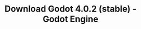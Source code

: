 ---
# Generated by /tools/generators/src/download_archive_generator !!! do not edit by hand !!!
title: 'Download Godot 4.0.2 (stable) - Godot Engine'
type: 'download/archive'
name: '4.0.2'
flavor: 'stable'
release_date: '2023-04-04T03:00:00-00:00'
release_notes: 'article/maintenance-release-godot-4-0-2/'
primaryPlatforms:
  - 'android.apk'
  - 'linux.64'
  - 'macos.universal'
  - 'windows.64'
  - 'web'
  - 'templates'
links:
  android.apk:
    name: 'android.apk'
    title: 'Android'
    caption: 'APK Universal (ARM64 + ARMv7 + x86_64 + x86)'
    tags:
      - 'APK download'
      - 'ARM64/v7'
      - 'x86 (64 & 32 bit)'
    hosts:
      github_builds:
        regular: 'https://github.com/godotengine/godot-builds/releases/download/4.0.2-stable/Godot_v4.0.2-stable_android_editor.apk'
        mono: '#'
      github:
        regular: 'https://github.com/godotengine/godot/releases/download/4.0.2-stable/Godot_v4.0.2-stable_android_editor.apk'
        mono: '#'
  linux.64:
    name: 'linux.64'
    title: 'Linux'
    caption: 'Padrão (x86_64)'
    tags:
      - '64 bit'
    hosts:
      github_builds:
        regular: 'https://github.com/godotengine/godot-builds/releases/download/4.0.2-stable/Godot_v4.0.2-stable_linux.x86_64.zip'
        mono: 'https://github.com/godotengine/godot-builds/releases/download/4.0.2-stable/Godot_v4.0.2-stable_mono_linux_x86_64.zip'
      github:
        regular: 'https://github.com/godotengine/godot/releases/download/4.0.2-stable/Godot_v4.0.2-stable_linux.x86_64.zip'
        mono: 'https://github.com/godotengine/godot/releases/download/4.0.2-stable/Godot_v4.0.2-stable_mono_linux_x86_64.zip'
  macos.universal:
    name: 'macos.universal'
    title: 'macOS'
    caption: 'Universal (x86_64 + Silício da Apple)'
    tags:
      - 'Intel/Apple Silicon'
      - '64 bit'
    hosts:
      github_builds:
        regular: 'https://github.com/godotengine/godot-builds/releases/download/4.0.2-stable/Godot_v4.0.2-stable_macos.universal.zip'
        mono: 'https://github.com/godotengine/godot-builds/releases/download/4.0.2-stable/Godot_v4.0.2-stable_mono_macos.universal.zip'
      github:
        regular: 'https://github.com/godotengine/godot/releases/download/4.0.2-stable/Godot_v4.0.2-stable_macos.universal.zip'
        mono: 'https://github.com/godotengine/godot/releases/download/4.0.2-stable/Godot_v4.0.2-stable_mono_macos.universal.zip'
  windows.64:
    name: 'windows.64'
    title: 'Windows'
    caption: 'Padrão (x86_64)'
    tags:
      - '64 bit'
    hosts:
      github_builds:
        regular: 'https://github.com/godotengine/godot-builds/releases/download/4.0.2-stable/Godot_v4.0.2-stable_win64.exe.zip'
        mono: 'https://github.com/godotengine/godot-builds/releases/download/4.0.2-stable/Godot_v4.0.2-stable_mono_win64.zip'
      github:
        regular: 'https://github.com/godotengine/godot/releases/download/4.0.2-stable/Godot_v4.0.2-stable_win64.exe.zip'
        mono: 'https://github.com/godotengine/godot/releases/download/4.0.2-stable/Godot_v4.0.2-stable_mono_win64.zip'
  web:
    name: 'web'
    title: 'Editor Web'
    caption: ''
    tags:
      - 'Self-hosted'
      - 'Cross-platform'
    hosts:
      github_builds:
        regular: 'https://github.com/godotengine/godot-builds/releases/download/4.0.2-stable/Godot_v4.0.2-stable_web_editor.zip'
        mono: '#'
      github:
        regular: 'https://github.com/godotengine/godot/releases/download/4.0.2-stable/Godot_v4.0.2-stable_web_editor.zip'
        mono: '#'
  linux.arm64:
    name: 'linux.arm64'
    title: 'Linux'
    caption: 'Padrão (ARM64)'
    tags:
      - 'ARM64'
      - '64 bit'
    hosts:
      github_builds:
        regular: 'https://github.com/godotengine/godot-builds/releases/download/4.0.2-stable/Godot_v4.0.2-stable_linux.arm64.zip'
        mono: 'https://github.com/godotengine/godot-builds/releases/download/4.0.2-stable/Godot_v4.0.2-stable_mono_linux_arm64.zip'
      github:
        regular: 'https://github.com/godotengine/godot/releases/download/4.0.2-stable/Godot_v4.0.2-stable_linux.arm64.zip'
        mono: 'https://github.com/godotengine/godot/releases/download/4.0.2-stable/Godot_v4.0.2-stable_mono_linux_arm64.zip'
  linux.32:
    name: 'linux.32'
    title: 'Linux'
    caption: 'Padrão (x86)'
    tags:
      - '32 bit'
    hosts:
      github_builds:
        regular: 'https://github.com/godotengine/godot-builds/releases/download/4.0.2-stable/Godot_v4.0.2-stable_linux.x86_32.zip'
        mono: 'https://github.com/godotengine/godot-builds/releases/download/4.0.2-stable/Godot_v4.0.2-stable_mono_linux_x86_32.zip'
      github:
        regular: 'https://github.com/godotengine/godot/releases/download/4.0.2-stable/Godot_v4.0.2-stable_linux.x86_32.zip'
        mono: 'https://github.com/godotengine/godot/releases/download/4.0.2-stable/Godot_v4.0.2-stable_mono_linux_x86_32.zip'
  linux.arm32:
    name: 'linux.arm32'
    title: 'Linux'
    caption: 'Padrão (ARM32)'
    tags:
      - 'ARM32'
      - '32 bit'
    hosts:
      github_builds:
        regular: 'https://github.com/godotengine/godot-builds/releases/download/4.0.2-stable/Godot_v4.0.2-stable_linux.arm32.zip'
        mono: 'https://github.com/godotengine/godot-builds/releases/download/4.0.2-stable/Godot_v4.0.2-stable_mono_linux_arm32.zip'
      github:
        regular: 'https://github.com/godotengine/godot/releases/download/4.0.2-stable/Godot_v4.0.2-stable_linux.arm32.zip'
        mono: 'https://github.com/godotengine/godot/releases/download/4.0.2-stable/Godot_v4.0.2-stable_mono_linux_arm32.zip'
  windows.32:
    name: 'windows.32'
    title: 'Windows'
    caption: 'Padrão (x86)'
    tags:
      - '32 bit'
    hosts:
      github_builds:
        regular: 'https://github.com/godotengine/godot-builds/releases/download/4.0.2-stable/Godot_v4.0.2-stable_win32.exe.zip'
        mono: 'https://github.com/godotengine/godot-builds/releases/download/4.0.2-stable/Godot_v4.0.2-stable_mono_win32.zip'
      github:
        regular: 'https://github.com/godotengine/godot/releases/download/4.0.2-stable/Godot_v4.0.2-stable_win32.exe.zip'
        mono: 'https://github.com/godotengine/godot/releases/download/4.0.2-stable/Godot_v4.0.2-stable_mono_win32.zip'
  aar_library:
    name: 'aar_library'
    title: 'Biblioteca de AAR'
    caption: ''
    tags:
      - 'Android plugins'
      - 'Java'
      - 'Kotlin'
    hosts:
      github_builds:
        regular: 'https://github.com/godotengine/godot-builds/releases/download/4.0.2-stable/godot-lib.4.0.2.stable.template_release.aar'
        mono: '#'
      github:
        regular: 'https://github.com/godotengine/godot/releases/download/4.0.2-stable/godot-lib.4.0.2.stable.template_release.aar'
        mono: '#'
  templates:
    name: 'templates'
    title: 'Modelos de exportação'
    caption: ''
    tags:
      - 'Utilizado para exportar os seus jogos para todas as plataformas suportadas'
    hosts:
      github_builds:
        regular: 'https://github.com/godotengine/godot-builds/releases/download/4.0.2-stable/Godot_v4.0.2-stable_export_templates.tpz'
        mono: 'https://github.com/godotengine/godot-builds/releases/download/4.0.2-stable/Godot_v4.0.2-stable_mono_export_templates.tpz'
      github:
        regular: 'https://github.com/godotengine/godot/releases/download/4.0.2-stable/Godot_v4.0.2-stable_export_templates.tpz'
        mono: 'https://github.com/godotengine/godot/releases/download/4.0.2-stable/Godot_v4.0.2-stable_mono_export_templates.tpz'
---